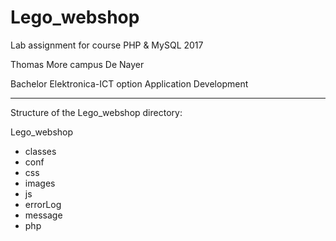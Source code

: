 # Lego_webshop
Lab assignment for course PHP &amp; MySQL 2017

Thomas More campus De Nayer

Bachelor Elektronica-ICT option Application Development

-------------------------------------------------------

Structure of the Lego_webshop directory:

Lego_webshop
- classes
- conf
- css
- images
- js
- errorLog
- message
- php
